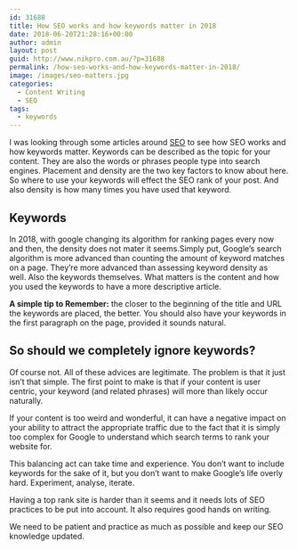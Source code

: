```yaml
---
id: 31688
title: How SEO works and how keywords matter in 2018
date: 2018-06-20T21:28:16+00:00
author: admin
layout: post
guid: http://www.nikpro.com.au/?p=31688
permalink: /how-seo-works-and-how-keywords-matter-in-2018/
image: /images/seo-matters.jpg
categories:
  - Content Writing
  - SEO
tags:
  - keywords
---
```

I was looking through some articles around [SEO](http://www.nikpro.com.au/digital-marketing-content-writing-or-just-blogging/) to see how SEO works and how keywords matter. Keywords can be described as the topic for your content. They are also the words or phrases people type into search engines. Placement and density are the two key factors to know about here. So where to use your keywords will effect the SEO rank of your post. And also density is how many times you have used that keyword.

## Keywords

In 2018, with google changing its algorithm for ranking pages every now and then, the density does not mater it seems.Simply put, Google’s search algorithm is more advanced than counting the amount of keyword matches on a page. They’re more advanced than assessing keyword density as well. Also the keywords themselves. What matters is the content and how you used the keywords to have a more descriptive article.

**A simple tip to Remember:** the closer to the beginning of the title and URL the keywords are placed, the better. You should also have your keywords in the first paragraph on the page, provided it sounds natural.

## **So should we completely ignore keywords?**

Of course not. All of these advices are legitimate. The problem is that it just isn’t that simple. The first point to make is that if your content is user centric, your keyword (and related phrases) will more than likely occur naturally.

If your content is too weird and wonderful, it can have a negative impact on your ability to attract the appropriate traffic due to the fact that it is simply too complex for Google to understand which search terms to rank your website for.

This balancing act can take time and experience. You don’t want to include keywords for the sake of it, but you don’t want to make Google’s life overly hard. Experiment, analyse, iterate.

Having a top rank site is harder than it seems and it needs lots of SEO practices to be put into account. It also requires good hands on writing.

We need to be patient and practice as much as possible and keep our SEO knowledge updated.